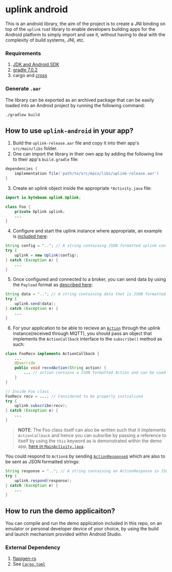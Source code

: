 # uplink android
This is an android library, the aim of the project is to create a JNI binding on top of the `uplink` rust library to enable developers building apps for the Android platform to simply import and use it, without having to deal with the complexity of build systems, JNI, etc.

### Requirements
1. [JDK and Android SDK](https://developer.android.com/studio/install)
2. [gradle 7.0.2](https://gradle.org/install/)
3. cargo and [cross](https://crates.io/crates/cross)

### Generate `.aar`
The library can be exported as an archived package that can be easily loaded into an Android project by running the following command:
```sh
./gradlew build
```

## How to use `uplink-android` in your app?
1. Build the `uplink-release.aar` file and copy it into their app's `src/main/libs` folder.
2. One can import the library in their own app by adding the following line to their app's `build.gradle` file:
```gradle
dependencies {
    implementation file('path/to/src/main/libs/uplink-release.aar')
}
```
3. Create an uplink object inside the appropriate `*Activity.java` file:
```java
import io.bytebeam.uplink.Uplink;

class Foo {
    private Uplink uplink;
    ...
}
```
4. Configure and start the uplink instance where appropriate, an example is [included here](https://github.com/bytebeamio/uplink/blob/main/example/dummy.JSON):
```java
String config = ".."; // A string containing JSON formatted uplink config.
try {
    uplink = new Uplink(config);
} catch (Exception e) {
    ...
}
```
5. Once configured and connected to a broker, you can send data by using the `Payload` format as [described here](https://github.com/bytebeamio/uplink/blob/main/docs/apps.md#streamed-data):
```java
String data = ".."; // A string containing data that is JSON formatted Payload.
try {
    uplink.send(data);
} catch (Exception e) {
    ...
}
```
6. For your application to be able to recieve an [`Action`](https://github.com/bytebeamio/uplink/blob/main/docs/apps.md#action) through the uplink instance(received through MQTT), you should pass an object that implements the `ActionCallback` interface to the `subscribe()` method as such:
```java
class FooRecv implements ActionCallback {
    ...
    @Override
    public void recvdAction(String action) {
        ... // action contains a JSON formatted Action and can be used by your app to execute operations. See uplink application docs.
    }
}

// Inside Foo class
FooRecv recv = ...; // Considered to be properly initialized
try {
    uplink.subscribe(recv);
} catch (Exception e) {
    ...
}
```
> **NOTE**: The Foo class itself can also be written such that it implements `ActionCallback` and hence you can subsribe by passing a reference to itself by using the `this` keyword as is demonstrated within the demo app, [here in `MainActivity.java`](demo/src/main/java/io/bytebeam/demo/MainActivity.java#L116).

You could respond to `Action`s by sending [`ActionResponse`s](https://github.com/bytebeamio/uplink/blob/main/docs/apps.md#action-response) which are also to be sent as JSON formatted strings:
```java
String response = ".."; // A string containing an ActionResponse in JSON format.
try {
    uplink.respond(response);
} catch (Exception e) {
    ...
}
```

## How to run the demo applicaiton?
You can compile and run the demo application included in this repo, on an emulator or personal developer device of your choice, by using the build and launch mechanism provided within Android Studio.

### External Dependency
1. [flapigen-rs](https://github.com/Dushistov/flapigen-rs)
2. See [`Cargo.toml`](./Cargo.toml)
